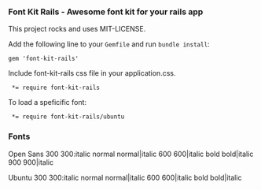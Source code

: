 ### Font Kit Rails - Awesome font kit for your rails app

This project rocks and uses MIT-LICENSE.

Add the following line to your `Gemfile` and run `bundle install`:

```
gem 'font-kit-rails'
```

Include font-kit-rails css file in your application.css.

```
 *= require font-kit-rails
```

To load a speficific font:

```
 *= require font-kit-rails/ubuntu
```

### Fonts

Open Sans
  300
  300:italic
  normal
  normal|italic
  600
  600|italic
  bold
  bold|italic
  900
  900|italic

Ubuntu
  300
  300:italic
  normal
  normal|italic
  600
  600|italic
  bold
  bold|italic